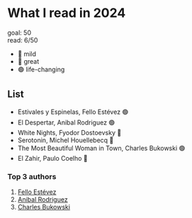 # What I read in 2024

goal: 50 \
read: 6/50

- 🔴 mild
- 🔵 great
- 🟢 life-changing

## List

- Estivales y Espinelas, Fello Estévez 🟢
- El Despertar, Anibal Rodriguez 🟢
- White Nights, Fyodor Dostoevsky 🔵
- Serotonin, Michel Houellebecq 🔵
- The Most Beautiful Woman in Town, Charles Bukowski 🟢
- El Zahir, Paulo Coelho 🔵

### Top 3 authors

1. [Fello Estévez](https://www.goodreads.com/author/show/47503297.Fello_Est_vez)
2. [Anibal Rodriguez](https://www.goodreads.com/author/show/8155469.Anibal_Rodriguez)
3. [Charles Bukowski](https://www.goodreads.com/author/show/13275.Charles_Bukowski)
